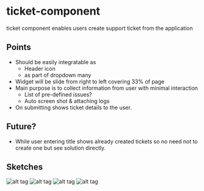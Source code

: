 # ticket-component
ticket component enables users create support ticket from the application

## Points
* Should be easily integratable as 
   * Header icon  
   * as part of dropdown many 
* Widget will be slide from right to left covering 33% of page
* Main purpose is to collect information from user with minimal interaction
  * List of pre-defined issues?
  * Auto screen shot & attaching logs  
* On submitting shows ticket details to the user.

## Future?
* While user entering title shows already created tickets so no need not to create one but see solution directly.

## Sketches
![alt tag](https://github.com/kris444/ticket-component/blob/master/planning/sketches/IMG%201.jpg)
![alt tag](https://github.com/kris444/ticket-component/blob/master/planning/sketches/IMG%202.jpg)
![alt tag](https://github.com/kris444/ticket-component/blob/master/planning/sketches/IMG%203.jpg)
![alt tag](https://github.com/kris444/ticket-component/blob/master/planning/sketches/IMG%204.jpg)
